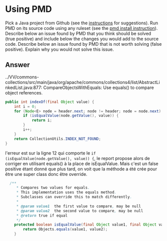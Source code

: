 # Using PMD

Pick a Java project from Github (see the [instructions](../sujet.md) for suggestions). Run PMD on its source code using any ruleset (see the [pmd install instruction](./pmd-help.md)). Describe below an issue found by PMD that you think should be solved (true positive) and include below the changes you would add to the source code. Describe below an issue found by PMD that is not worth solving (false positive). Explain why you would not solve this issue.

## Answer

../VV/commons-collections/src/main/java/org/apache/commons/collections4/list/AbstractLinkedList.java:877:	CompareObjectsWithEquals:	Use equals() to compare object references.

```java
public int indexOf(final Object value) {
    int i = 0;
    for (Node<E> node = header.next; node != header; node = node.next) {
        if (isEqualValue(node.getValue(), value)) {
            return i;
        }
        i++;
    }
    return CollectionUtils.INDEX_NOT_FOUND;
}
```

l'erreur est sur la ligne 12 qui comporte le `if (isEqualValue(node.getValue(), value)) {`, le report propose alors de corriger en utilisant equals() à la place de isEqualValue. Mais c'est un false positive étant donné que plus tard, on voit que la méthode a été crée pour être une super class donc être override. 

```java
  /**
     * Compares two values for equals.
     * This implementation uses the equals method.
     * Subclasses can override this to match differently.
     *
     * @param value1  the first value to compare, may be null
     * @param value2  the second value to compare, may be null
     * @return true if equal
     */
    protected boolean isEqualValue(final Object value1, final Object value2) {
        return Objects.equals(value1, value2);
    }
```